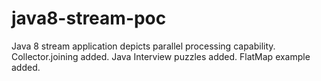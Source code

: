 # java8-stream-poc

Java 8 stream application depicts parallel processing capability.
Collector.joining added.
Java Interview puzzles added.
FlatMap example added.